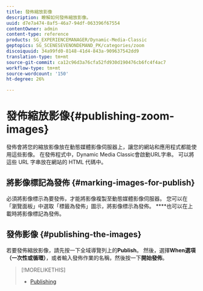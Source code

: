 ```yaml
---
title: 發佈縮放影像
description: 瞭解如何發佈縮放影像。
uuid: d7e7a474-8af5-46a7-94df-063396f67554
contentOwner: admin
content-type: reference
products: SG_EXPERIENCEMANAGER/Dynamic-Media-Classic
geptopics: SG_SCENESEVENONDEMAND_PK/categories/zoom
discoiquuid: 34a99fd0-8148-41d4-843a-909637542dd9
translation-type: tm+mt
source-git-commit: ca12c96d3a76cfa52fd930d190476cb6fc4f4ac7
workflow-type: tm+mt
source-wordcount: '150'
ht-degree: 26%

---
```



# 發佈縮放影像{#publishing-zoom-images}

發佈會將您的縮放影像放在動態媒體影像伺服器上，讓您的網站和應用程式都能使用這些影像。 在發佈程式中，Dynamic Media Classic會啟動URL字串。 可以將這些 URL 字串放在網站的 HTML 代碼中。

## 將影像標記為發佈 {#marking-images-for-publish}

必須將影像標示為要發佈，才能將影像複製至動態媒體影像伺服器。 您可以在「瀏覽面板」中選取「標籤為發佈」圖示，將影像標示為發佈。 ****&#x200B;也可以在上載時將影像標記為發佈。

## 發佈影像 {#publishing-the-images}

若要發佈縮放影像，請先按一下全域導覽列上的&#x200B;**Publish**。 然後，選擇&#x200B;**When選項（一次性或循環）**，或者輸入發佈作業的名稱，然後按一下&#x200B;**開始發佈**。

>[!MORELIKETHIS]
>
>* [Publishing](publishing-files.md#publishing_files)


